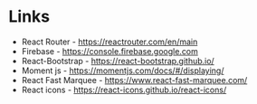 
# Links

- React Router - https://reactrouter.com/en/main
- Firebase - https://console.firebase.google.com
- React-Bootstrap - https://react-bootstrap.github.io/
- Moment js - https://momentjs.com/docs/#/displaying/
- React Fast Marquee - https://www.react-fast-marquee.com/
- React icons - https://react-icons.github.io/react-icons/

